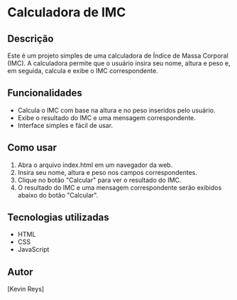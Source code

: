 # Calculadora de IMC

## Descrição
Este é um projeto simples de uma calculadora de Índice de Massa Corporal (IMC). A calculadora permite que o usuário insira seu nome, altura e peso e, em seguida, calcula e exibe o IMC correspondente.

## Funcionalidades
- Calcula o IMC com base na altura e no peso inseridos pelo usuário.
- Exibe o resultado do IMC e uma mensagem correspondente.
- Interface simples e fácil de usar.

## Como usar
1. Abra o arquivo index.html em um navegador da web.
2. Insira seu nome, altura e peso nos campos correspondentes.
3. Clique no botão "Calcular" para ver o resultado do IMC.
4. O resultado do IMC e uma mensagem correspondente serão exibidos abaixo do botão "Calcular".

## Tecnologias utilizadas
- HTML
- CSS
- JavaScript


## Autor
[Kevin Reys]
